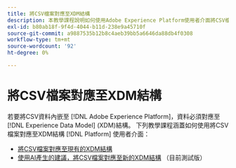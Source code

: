```yaml
---
title: 將CSV檔案對應至XDM結構
description: 本教學課程說明如何使用Adobe Experience Platform使用者介面將CSV檔案對應至XDM架構。
exl-id: b80ab18f-9f4d-4044-b11d-238e9a45710f
source-git-commit: a9887535b12b8c4aeb39bb5a6646da88db4f0308
workflow-type: tm+mt
source-wordcount: '92'
ht-degree: 0%

---
```


# 將CSV檔案對應至XDM結構

若要將CSV資料內嵌至 [!DNL Adobe Experience Platform]，資料必須對應至 [!DNL Experience Data Model] (XDM)結構。 下列教學課程涵蓋如何使用將CSV檔案對應至XDM結構 [!DNL Platform] 使用者介面：

* [將CSV檔案對應至現有的XDM結構](./existing-schema.md)
* [使用AI產生的建議，將CSV檔案對應至新的XDM結構](./recommendations.md) （目前測試版）
